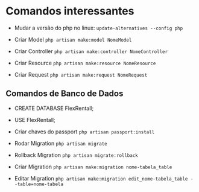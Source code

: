 # Comandos interessantes

- Mudar a versão do php no linux:
`update-alternatives --config php`

- Criar Model
`php artisan make:model NomeModel`

- Criar Controller
`php artisan make:controller NomeController`

- Criar Resource
`php artisan make:resource NomeResource`

- Criar Request
`php artisan make:request NomeRequest`

## Comandos de Banco de Dados

- CREATE DATABASE FlexRentall;
- USE FlexRentall;

- Criar chaves do passport
`php artisan passport:install`

- Rodar Migration
`php artisan migrate`

- Rollback Migration
`php artisan migrate:rollback`

- Criar Migration
`php artisan make:migration nome-tabela_table`

- Editar Migration
`php artisan make:migration edit_nome-tabela_table --table=nome-tabela`
